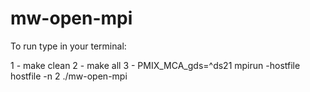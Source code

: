 # mw-open-mpi

To run type in your terminal:

1 - make clean
2 - make all
3 - PMIX_MCA_gds=^ds21 mpirun -hostfile hostfile -n 2 ./mw-open-mpi

